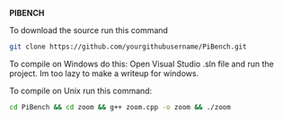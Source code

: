 **PIBENCH**

To download the source run this command
```bash
git clone https://github.com/yourgithubusername/PiBench.git
```

To compile on Windows do this:
Open Visual Studio .sln file and run the project. Im too lazy to make a writeup for windows.

To compile on Unix run this command:
```bash
cd PiBench && cd zoom && g++ zoom.cpp -o zoom && ./zoom
```
